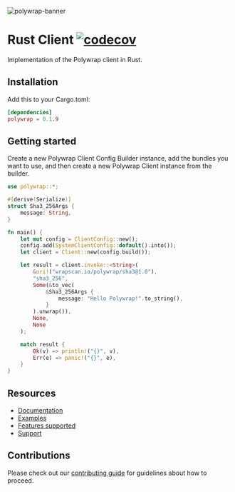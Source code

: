 ![polywrap-banner](https://raw.githubusercontent.com/polywrap/branding/master/assets/banner.png)

# Rust Client [![codecov](https://codecov.io/gh/polywrap/rust-client/branch/main/graph/badge.svg?token=Z0VNH4R5UR)](https://codecov.io/gh/polywrap/rust-client)

Implementation of the Polywrap client in Rust.

## Installation

Add this to your Cargo.toml:

```toml
[dependencies]
polywrap = 0.1.9
```

## Getting started

Create a new Polywrap Client Config Builder instance, add the bundles you want to use, and then create a new Polywrap Client instance from the builder.

```rust
use polywrap::*;

#[derive(Serialize)]
struct Sha3_256Args {
    message: String,
}

fn main() {
    let mut config = ClientConfig::new();
    config.add(SystemClientConfig::default().into());
    let client = Client::new(config.build());

    let result = client.invoke::<String>(
        &uri!("wrapscan.io/polywrap/sha3@1.0"),
        "sha3_256",
        Some(&to_vec(
            &Sha3_256Args {
                message: "Hello Polywrap!".to_string(),
            }
        ).unwrap()),
        None,
        None
    );

    match result {
        Ok(v) => println!("{}", v),
        Err(e) => panic!("{}", e),
    }
}
```

## Resources

- [Documentation](https://docs.polywrap.io/)
- [Examples](./examples/)
- [Features supported](https://github.com/polywrap/client-readiness/tree/main/clients/rs/src/features)
- [Support](https://discord.polywrap.io)

## Contributions

Please check out our [contributing guide](./CONTRIBUTING.md) for guidelines about how to proceed.